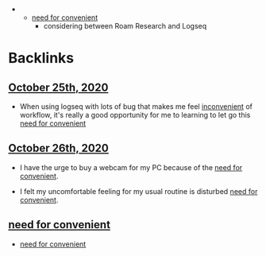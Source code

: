 - 
    - [need for convenient](<need for convenient.md>) 
        - considering between Roam Research and Logseq


# Backlinks
## [October 25th, 2020](<October 25th, 2020.md>)
- When using logseq with lots of bug that makes me feel [inconvenient](<inconvenient.md>) of workflow, it's really a good opportunity for me to learning to let go this [need for convenient](<need for convenient.md>)

## [October 26th, 2020](<October 26th, 2020.md>)
- I have the urge to buy a webcam for my PC because of the [need for convenient](<need for convenient.md>).

- I felt my uncomfortable feeling for my usual routine is disturbed [need for convenient](<need for convenient.md>).

## [need for convenient](<need for convenient.md>)
- [need for convenient](<need for convenient.md>)

